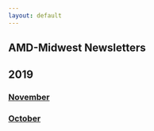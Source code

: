 ```yaml
---
layout: default
---
```

## AMD-Midwest Newsletters

## 2019
### [November](https://staph-b.github.io/midwest-region/newsletters/2019-11_newsletter.pdf)
### [October](https://staph-b.github.io/midwest-region/newsletters/2019-10_newsletter.pdf)
